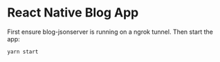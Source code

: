 # React Native Blog App

First ensure blog-jsonserver is running on a ngrok tunnel. Then start the app:
```
yarn start
```
